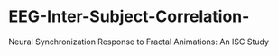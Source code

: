 # EEG-Inter-Subject-Correlation-
Neural Synchronization Response to Fractal Animations: An ISC Study
